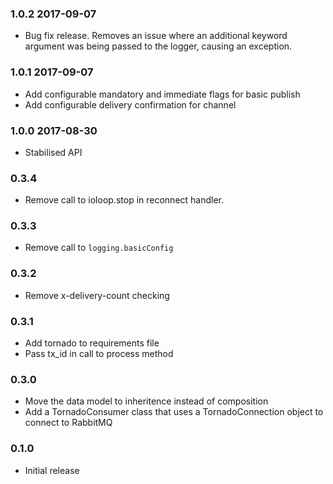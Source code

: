
### 1.0.2 2017-09-07
- Bug fix release. Removes an issue where an additional keyword argument was being passed to the logger, causing an exception.

### 1.0.1 2017-09-07
- Add configurable mandatory and immediate flags for basic publish
- Add configurable delivery confirmation for channel

### 1.0.0 2017-08-30
- Stabilised API

### 0.3.4
- Remove call to ioloop.stop in reconnect handler.

### 0.3.3
- Remove call to `logging.basicConfig`

### 0.3.2
- Remove x-delivery-count checking

### 0.3.1
- Add tornado to requirements file
- Pass tx_id in call to process method

### 0.3.0
- Move the data model to inheritence instead of composition
- Add a TornadoConsumer class that uses a TornadoConnection object to connect to RabbitMQ

### 0.1.0
- Initial release
